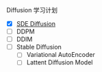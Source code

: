 Diffusion 学习计划

- [x] [SDE Diffusion](./SDE_Diffusion/sde_diffusion.ipynb)
- [ ] DDPM
- [ ] DDIM
- [ ] Stable Diffusion
    - [ ] Variational AutoEncoder
    - [ ] Lattent Diffusion Model